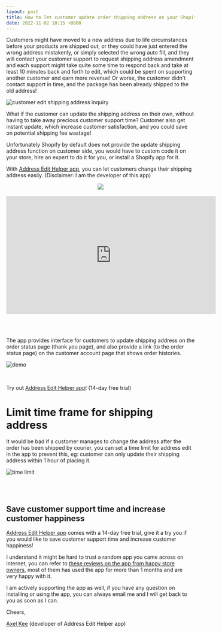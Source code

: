 ```yaml
---
layout: post
title: How to let customer update order shipping address on your Shopify Store
date: 2022-11-02 18:15 +0800
---
```


Customers might have moved to a new address due to life circumstances before your products are shipped out, or they could have just entered the wrong address mistakenly, or simply selected the wrong auto fill, and they will contact your customer support to request shipping address amendment and each support might take quite some time to respond back and take at least 10 minutes back and forth to edit, which could be spent on supporting another customer and earn more revenue! Or worse, the customer didn't contact support in time, and the package has been already shipped to the old address!

![customer edit shipping address inquiry](https://img.yagisoftware.com/14-how-to-let-customer-update-order-shipping-address-on-your-shopify-store/messenger.png)

What if the customer can update the shipping address on their own, without having to take away precious customer support time? Customer also get instant update, which increase customer satisfaction, and you could save on potential shipping fee wastage!

Unfortunately Shopify by default does not provide the update shipping address function on customer side, you would have to custom code it on your store, hire an expert to do it for you, or install a Shopify app for it.

With <a href="https://apps.shopify.com/address-edit-helper?utm_source=yagi" target="_blank">Address Edit Helper app</a>, you can let customers change their shipping address easily. (Disclaimer: I am the developer of this app)

<div style="width: 100%; text-align: center;">
  <a href="https://apps.shopify.com/address-edit-helper?utm_source=yagi" target="_blank"><img src="https://img.yagisoftware.com/Shopify-App-Store-Badge-Final-Black.png" style="max-width: 250px; border-radius: 0; box-shadow: none; border-width: 0;"></a>
</div>

<br>

<div class="video-container">
<iframe width="560" height="315" src="https://www.youtube.com/embed/8MYeTeMcgVo?rel=0" title="YouTube video player" frameborder="0" allow="accelerometer; autoplay; clipboard-write; encrypted-media; gyroscope; picture-in-picture" allowfullscreen></iframe>
</div>

<br><br>

The app provides interface for customers to update shipping address on the order status page (thank you page), and also provide a link (to the order status page) on the customer account page that shows order histories. 

![demo](https://img.yagisoftware.com/14-how-to-let-customer-update-order-shipping-address-on-your-shopify-store/demo.png)

<br>

Try out <a href="https://apps.shopify.com/address-edit-helper?utm_source=yagi" target="_blank">Address Edit Helper app</a>! (14-day free trial)

# Limit time frame for shipping address

It would be bad if a customer manages to change the address after the order has been shipped by courier, you can set a time limit for address edit in the app to prevent this, eg: customer can only update their shipping address within 1 hour of placing it.

![time limit](https://img.yagisoftware.com/14-how-to-let-customer-update-order-shipping-address-on-your-shopify-store/time_limit.png)

<br><br>

## Save customer support time and increase customer happiness

<a href="https://apps.shopify.com/address-edit-helper?utm_source=yagi" target="_blank">Address Edit Helper app</a> comes with a 14-day free trial, give it a try you if you would like to save customer support time and increase customer happiness!

I understand it might be hard to trust a random app you came across on internet, you can refer to [these reviews on the app from happy store owners](https://apps.shopify.com/address-edit-helper/reviews?utm_source=yagi), most of them has used the app for more than 1 months and are very happy with it. 

I am actively supporting the app as well, if you have any question on installing or using the app, you can always email me and I will get back to you as soon as I can.

Cheers,

[Axel Kee](/about) (developer of Address Edit Helper app)

